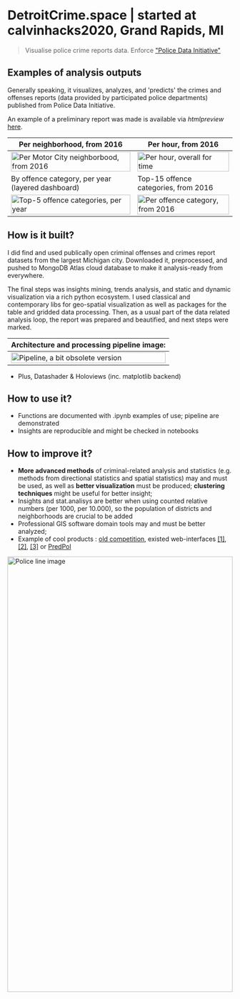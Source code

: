 # DetroitCrime.space | started at calvinhacks2020, Grand Rapids, MI
> Visualise police crime reports data. Enforce ["Police Data Initiative"](https://www.policedatainitiative.org/participating-agencies/)

## Examples of analysis outputs
Generally speaking, it visualizes, analyzes, and 'predicts' the crimes and offenses reports (data provided by participated police departments) published from Police Data Initiative.

An example of a preliminary report was made is available via _htmlpreview_ [here](https://htmlpreview.github.io/?https://github.com/Witold1/DetroitCrime.space/blob/master/reports/visualizations_prereport.html).

| Per neighborhood, from 2016                                                                                          | Per hour, from 2016                                                                                           |
|----------------------------------------------------------------------------------------------------------------------|---------------------------------------------------------------------------------------------------------------|
| <img src="https://i.imgur.com/RkqZDxX.png" align="center" alt="Per Motor City neighborbood, from 2016" width="100%"> | <img src="https://i.imgur.com/CPMqiAO.png" align="center" alt="Per hour, overall for time" width="100%">      |
| By offence category, per year (layered dashboard)                                                                                        | Top-15 offence categories, from 2016                                                                          |
| <img src="https://i.imgur.com/09fsVdq.png" align="center" alt="Top-5 offence categories, per year" width="100%">     | <img src="https://i.imgur.com/ksYk0wF.png" align="center" alt="Per offence category, from 2016" width="100%"> |

## How is it built?
I did find and used publically open criminal offenses and crimes report datasets from the largest Michigan city. Downloaded it, preprocessed, and pushed to MongoDB Atlas cloud database to make it analysis-ready from everywhere.   

The final steps was insights mining, trends analysis, and static and dynamic visualization via a rich python ecosystem. I used classical and contemporary libs for geo-spatial visualization as well as packages for the table and gridded data processing. Then, as a usual part of the data related analysis loop, the report was prepared and beautified, and next steps were marked.

<table>
<thead>
  <tr>
    <th>Architecture and processing pipeline image:</th>
  </tr>
</thead>
<tbody>
  <tr>
    <td><img src="https://i.imgur.com/HD8ek3s.png" alt="Pipeline, a bit obsolete version" height="50%" width="100%"></td>
  </tr>
</tbody>
</table>

* Plus, Datashader & Holoviews (inc. matplotlib backend)


## How to use it?
* Functions are documented with .ipynb examples of use; pipeline are demonstrated
* Insights are reproducible and might be checked in notebooks

## How to improve it?
* **More advanced methods** of criminal-related analysis and statistics (e.g. methods from directional statistics and spatial statistics) may and must be used, as well as **better visualization** must be produced; **clustering techniques** might be useful for better insight;
* Insights and stat.analisys are better when using counted relative numbers (per $1000$, per $10.000$), so the population of districts and neighborhoods are crucial to be added
* Professional GIS software domain tools may and must be better analyzed;
* Example of cool products : [old competition](https://www.kaggle.com/c/sf-crime/notebooks), existed web-interfaces [\[1\]](https://cityofdetroit.github.io/crime-viewer/), [\[2\]](http://people.ischool.berkeley.edu/~john.blakkan/ischool_version/index.html), [\[3\]](https://chicagocrimescenes.blogspot.com/) or [PredPol](https://www.predpol.com/)

<img src="https://gallery.yopriceville.com/var/resizes/Free-Clipart-Pictures/Police-PNG/Police_Line_Transparent_PNG_Clip_Art_Image.png?m=1527240027" alt="Police line image" height="50%" width="100%">

